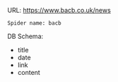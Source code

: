 URL: https://www.bacb.co.uk/news

    Spider name: bacb

DB Schema:
- title
- date
- link
- content

